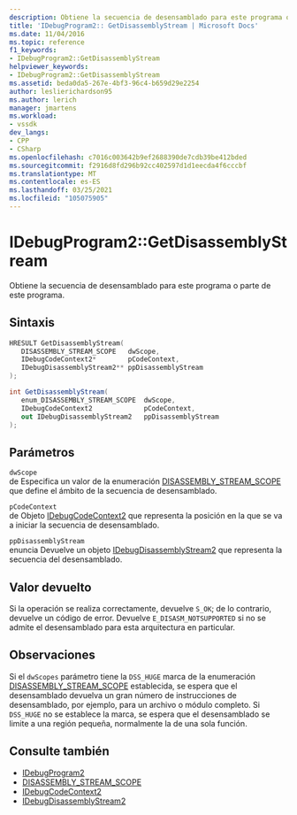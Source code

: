 ```yaml
---
description: Obtiene la secuencia de desensamblado para este programa o parte de este programa.
title: 'IDebugProgram2:: GetDisassemblyStream | Microsoft Docs'
ms.date: 11/04/2016
ms.topic: reference
f1_keywords:
- IDebugProgram2::GetDisassemblyStream
helpviewer_keywords:
- IDebugProgram2::GetDisassemblyStream
ms.assetid: beda0da5-267e-4bf3-96c4-b659d29e2254
author: leslierichardson95
ms.author: lerich
manager: jmartens
ms.workload:
- vssdk
dev_langs:
- CPP
- CSharp
ms.openlocfilehash: c7016c003642b9ef2688390de7cdb39be412bded
ms.sourcegitcommit: f2916d8fd296b92cc402597d1d1eecda4f6cccbf
ms.translationtype: MT
ms.contentlocale: es-ES
ms.lasthandoff: 03/25/2021
ms.locfileid: "105075905"
---
```

# <a name="idebugprogram2getdisassemblystream"></a>IDebugProgram2::GetDisassemblyStream
Obtiene la secuencia de desensamblado para este programa o parte de este programa.

## <a name="syntax"></a>Sintaxis

```cpp
HRESULT GetDisassemblyStream( 
   DISASSEMBLY_STREAM_SCOPE   dwScope,
   IDebugCodeContext2*        pCodeContext,
   IDebugDisassemblyStream2** ppDisassemblyStream
);
```

```csharp
int GetDisassemblyStream( 
   enum_DISASSEMBLY_STREAM_SCOPE  dwScope,
   IDebugCodeContext2             pCodeContext,
   out IDebugDisassemblyStream2   ppDisassemblyStream
);
```

## <a name="parameters"></a>Parámetros
`dwScope`\
de Especifica un valor de la enumeración [DISASSEMBLY_STREAM_SCOPE](../../../extensibility/debugger/reference/disassembly-stream-scope.md) que define el ámbito de la secuencia de desensamblado.

`pCodeContext`\
de Objeto [IDebugCodeContext2](../../../extensibility/debugger/reference/idebugcodecontext2.md) que representa la posición en la que se va a iniciar la secuencia de desensamblado.

`ppDisassemblyStream`\
enuncia Devuelve un objeto [IDebugDisassemblyStream2](../../../extensibility/debugger/reference/idebugdisassemblystream2.md) que representa la secuencia del desensamblado.

## <a name="return-value"></a>Valor devuelto
 Si la operación se realiza correctamente, devuelve `S_OK`; de lo contrario, devuelve un código de error. Devuelve `E_DISASM_NOTSUPPORTED` si no se admite el desensamblado para esta arquitectura en particular.

## <a name="remarks"></a>Observaciones
 Si el `dwScopes` parámetro tiene la `DSS_HUGE` marca de la enumeración [DISASSEMBLY_STREAM_SCOPE](../../../extensibility/debugger/reference/disassembly-stream-scope.md) establecida, se espera que el desensamblado devuelva un gran número de instrucciones de desensamblado, por ejemplo, para un archivo o módulo completo. Si `DSS_HUGE` no se establece la marca, se espera que el desensamblado se limite a una región pequeña, normalmente la de una sola función.

## <a name="see-also"></a>Consulte también
- [IDebugProgram2](../../../extensibility/debugger/reference/idebugprogram2.md)
- [DISASSEMBLY_STREAM_SCOPE](../../../extensibility/debugger/reference/disassembly-stream-scope.md)
- [IDebugCodeContext2](../../../extensibility/debugger/reference/idebugcodecontext2.md)
- [IDebugDisassemblyStream2](../../../extensibility/debugger/reference/idebugdisassemblystream2.md)
